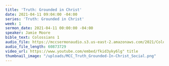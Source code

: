 ```yaml
---
title: 'Truth: Grounded in Christ'
date: 2021-04-11 09:04:00 -04:00
series: 'Truth: Grounded in Christ'
week: 1
sermon_date: 2021-04-11 00:00:00 -04:00
speaker: Jamie Moore
bible_text: Colossians 1
audio_file: https://mccsermonaudio.s3.us-east-2.amazonaws.com/2021/Colossians/Colossians+Week+1.mp3
audio_file_length: 60873729
video_url: https://www.youtube.com/embed/fkid3yky6lg" title
thumbnail_image: "/uploads/MCC_Truth_Grounded-In-Christ_Social.png"
---
```


